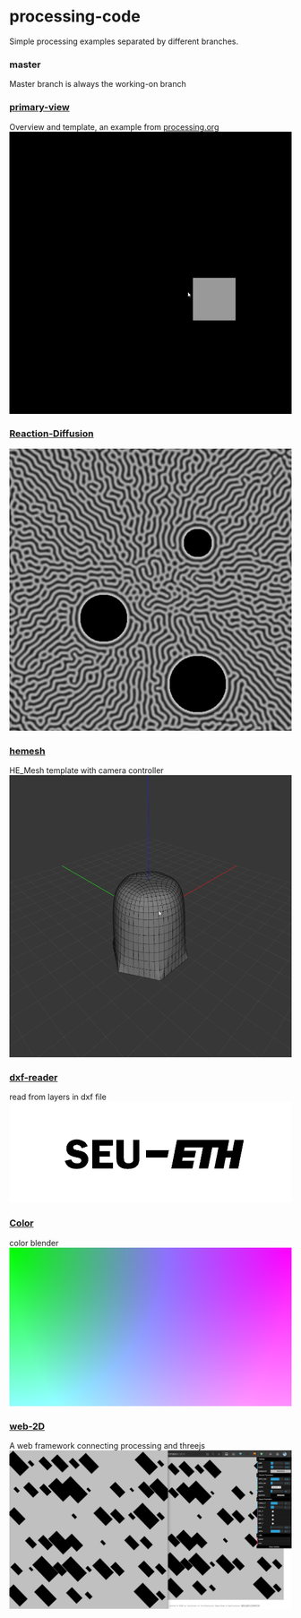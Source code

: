 # processing-code

Simple processing examples separated by different branches.

### master
Master branch is always the working-on branch

### [primary-view](https://github.com/amomorning/processing-code/tree/primary-view)
Overview and template, an example from [processing.org](https://processing.org/examples/mousefunctions.html)
![](https://github.com/amomorning/processing-code/blob/primary-view/fig/HWXu8aTBde.gif)

### [Reaction-Diffusion](https://github.com/amomorning/processing-code/tree/diffusion)
![](https://github.com/amomorning/processing-code/blob/diffusion/fig/SKo2w2KJSda.png)

### [hemesh](https://github.com/amomorning/processing-code/tree/hemesh)
HE_Mesh template with camera controller
![](https://github.com/amomorning/processing-code/blob/hemesh/fig/XhpK4nms4w.gif)

### [dxf-reader](https://github.com/amomorning/processing-code/tree/dxf-reader)
read from layers in dxf file
![](https://github.com/amomorning/processing-code/blob/dxf-reader/fig/seu-eth.png)

### [Color](https://github.com/amomorning/processing-code/tree/color)
color blender
![](https://github.com/amomorning/processing-code/blob/color/fig/color.png)

### [web-2D](https://github.com/amomorning/processing-code/tree/2D-web)
A web framework connecting processing and threejs
![](https://github.com/amomorning/processing-code/blob/2D-web/fig/modulate.png)
